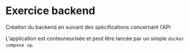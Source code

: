 # Exercice backend

Création du backend en suivant des spécifications concernant l'API

L'application est conteuneurisée et peut être lancée par un simple `docker compose up`.
